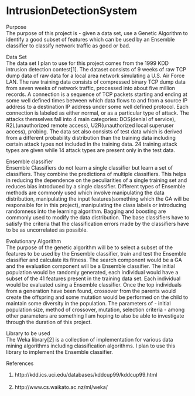 IntrusionDetectionSystem
========================
Purpose<br>
The purpose of this project is - given a data set, use a Genetic Algorithm to identify a good subset of features which can be used by an Ensemble classifier to classify network traffic as good or bad. 

Data Set<br>
The data set I plan to use for this project comes from the 1999 KDD intrusion detection contest[1]. The dataset consists of 9 weeks of raw TCP dump data of raw data for a local area network simulating a U.S. Air Force LAN. The raw training data consists of compressed binary TCP dump data from seven weeks of network traffic, processed into about five million records. A connection is a sequence of TCP packets starting and ending at some well defined times between which data flows to and from a source IP address to a destination IP address under some well defined protocol. Each connection is labeled as either normal, or as a particular type of attack. 
The attacks themselves fall into 4 main categories: DOS(denial of service), R2L(unauthorized remote access), U2R(unauthorized local superuser access), probing. 
The data set also consists of test data which is derived from a different probability distribution than the training data including certain attack types not included in the training data. 24 training attack types are given while 14 attack types are present only in the test data. 

Ensemble classifier<br>
Ensemble Classifiers do not learn a single classifier but learn a set of classifiers. They combine the predictions of multiple classifiers. This helps in reducing the dependence on the peculiarities of a single training set and reduces bias introduced by a single classifier. Different types of Ensemble methods are commonly used which involve manipulating the data distribution, manipulating the input features(something which the GA will be responsible for in this project), manipulating the class labels or introducing randomness into the learning algorithm. Bagging and boosting are commonly used to modify the data distribution. The base classifiers have to satisfy the criteria that the classification errors made by the classifiers have to be as uncorrelated as possible.  

Evolutionary Algorithm<br>
The purpose of the genetic algorithm will be to select a subset of the features to be used by the Ensemble classifier, train and test the Ensemble classifier and calculate its fitness. The search component would be a GA and the evaluation component will be a Ensemble classifier. The initial population would be randomly generated, each individual would have a subset of the 41 features present in the training data set. Each individual would be evaluated using a Ensemble classifier. Once the top individuals from a generation have been found, crossover from the parents would create the offspring and some mutation would be performed on the child to maintain some diversity in the population. The parameters of - initial population size, method of crossover, mutation, selection criteria - among other parameters are something I am hoping to also be able to investigate through the duration of this project. 

Library to be used<br>
The Weka library[2] is a collection of implementation for various data mining algorithms including classification algorithms. I plan to use this library to implement the Ensemble classifier.

References<br>
<ol>
<li>http://kdd.ics.uci.edu/databases/kddcup99/kddcup99.html</li>
<br>
<li>http://www.cs.waikato.ac.nz/ml/weka/ </li>
</ol>

